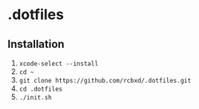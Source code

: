 # .dotfiles

## Installation

1. `xcode-select --install`
2. `cd ~`
3. `git clone https://github.com/rcbxd/.dotfiles.git`
4. `cd .dotfiles`
5. `./init.sh`
